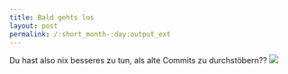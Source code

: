 ```yaml
---
title: Bald gehts los
layout: post
permalink: /:short_month-:day:output_ext
---
```

Du hast also nix besseres zu tun, als alte Commits zu durchstöbern??
![](assets/IMG_6041%20(Groß).jpg)